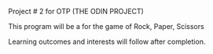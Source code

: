 Project # 2 for OTP (THE ODIN PROJECT)

This program will be a for the game of Rock, Paper, Scissors

Learning outcomes and interests will follow after completion.
